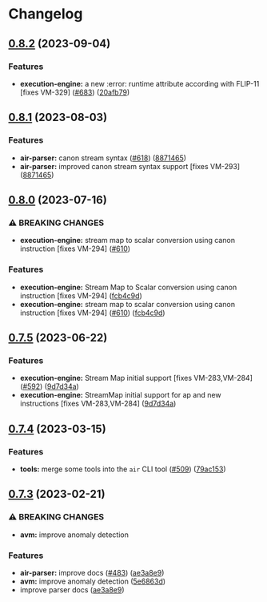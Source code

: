 # Changelog

## [0.8.2](https://github.com/fluencelabs/aquavm/compare/air-parser-v0.8.1...air-parser-v0.8.2) (2023-09-04)


### Features

* **execution-engine:** a new :error: runtime attribute according with FLIP-11 [fixes VM-329] ([#683](https://github.com/fluencelabs/aquavm/issues/683)) ([20afb79](https://github.com/fluencelabs/aquavm/commit/20afb79e3f345b83c367357171f1802ed2db0a66))

## [0.8.1](https://github.com/fluencelabs/aquavm/compare/air-parser-v0.8.0...air-parser-v0.8.1) (2023-08-03)


### Features

* **air-parser:** canon stream syntax ([#618](https://github.com/fluencelabs/aquavm/issues/618)) ([8871465](https://github.com/fluencelabs/aquavm/commit/88714653247618e72f10391524c430a5c20d3b85))
* **air-parser:** improved canon stream syntax support [fixes VM-293] ([8871465](https://github.com/fluencelabs/aquavm/commit/88714653247618e72f10391524c430a5c20d3b85))

## [0.8.0](https://github.com/fluencelabs/aquavm/compare/air-parser-v0.7.5...air-parser-v0.8.0) (2023-07-16)


### ⚠ BREAKING CHANGES

* **execution-engine:** stream map to scalar conversion using canon instruction [fixes VM-294] ([#610](https://github.com/fluencelabs/aquavm/issues/610))

### Features

* **execution-engine:** Stream Map to Scalar conversion using canon instruction [fixes VM-294] ([fcb4c9d](https://github.com/fluencelabs/aquavm/commit/fcb4c9dab43d82e87f1d6f8a83b72f6891d37bef))
* **execution-engine:** stream map to scalar conversion using canon instruction [fixes VM-294] ([#610](https://github.com/fluencelabs/aquavm/issues/610)) ([fcb4c9d](https://github.com/fluencelabs/aquavm/commit/fcb4c9dab43d82e87f1d6f8a83b72f6891d37bef))

## [0.7.5](https://github.com/fluencelabs/aquavm/compare/air-parser-v0.7.4...air-parser-v0.7.5) (2023-06-22)


### Features

* **execution-engine:** Stream Map initial support [fixes VM-283,VM-284] ([#592](https://github.com/fluencelabs/aquavm/issues/592)) ([9d7d34a](https://github.com/fluencelabs/aquavm/commit/9d7d34a452cb65e968ed68decc67f3bc523a5115))
* **execution-engine:** StreamMap initial support for ap and new instructions [fixes VM-283,VM-284] ([9d7d34a](https://github.com/fluencelabs/aquavm/commit/9d7d34a452cb65e968ed68decc67f3bc523a5115))

## [0.7.4](https://github.com/fluencelabs/aquavm/compare/air-parser-v0.7.3...air-parser-v0.7.4) (2023-03-15)


### Features

* **tools:** merge some tools into the `air` CLI tool ([#509](https://github.com/fluencelabs/aquavm/issues/509)) ([79ac153](https://github.com/fluencelabs/aquavm/commit/79ac153f1dcfc0a77ec511c6e25285728312ad4c))

## [0.7.3](https://github.com/fluencelabs/aquavm/compare/air-parser-v0.7.2...air-parser-v0.7.3) (2023-02-21)


### ⚠ BREAKING CHANGES

* **avm:** improve anomaly detection

### Features

* **air-parser:** improve docs ([#483](https://github.com/fluencelabs/aquavm/issues/483)) ([ae3a8e9](https://github.com/fluencelabs/aquavm/commit/ae3a8e9a503f0ef4c2ec87be7f620d57f3483817))
* **avm:** improve anomaly detection ([5e6863d](https://github.com/fluencelabs/aquavm/commit/5e6863d4d59684d4f2b509ece6e597831e648f05))
* improve parser docs ([ae3a8e9](https://github.com/fluencelabs/aquavm/commit/ae3a8e9a503f0ef4c2ec87be7f620d57f3483817))
